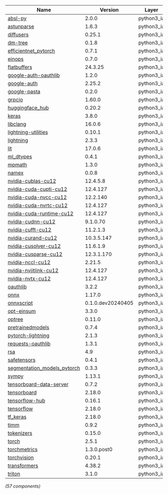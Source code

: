 | Name | Version | Layer |
| --- | --- | --- |
| [absl-py](https://github.com/abseil/abseil-py) | 2.0.0 | python3_ia |
| [astunparse](https://github.com/simonpercivall/astunparse) | 1.6.3 | python3_ia |
| [diffusers](https://github.com/huggingface/diffusers) | 0.25.1 | python3_ia |
| [dm-tree](https://github.com/deepmind/tree) | 0.1.8 | python3_ia |
| [efficientnet_pytorch](https://github.com/lukemelas/EfficientNet-PyTorch) | 0.7.1 | python3_ia |
| [einops](https://github.com/arogozhnikov/einops) | 0.7.0 | python3_ia |
| [flatbuffers](https://google.github.io/flatbuffers/) | 24.3.25 | python3_ia |
| [google-auth-oauthlib](https://github.com/GoogleCloudPlatform/google-auth-library-python-oauthlib) | 1.2.0 | python3_ia |
| [google-auth](https://github.com/googleapis/google-auth-library-python) | 2.25.2 | python3_ia |
| [google-pasta](https://github.com/google/pasta) | 0.2.0 | python3_ia |
| [grpcio](https://grpc.io) | 1.60.0 | python3_ia |
| [huggingface_hub](https://github.com/huggingface/huggingface_hub) | 0.20.2 | python3_ia |
| [keras](https://pypi.org/project/keras) | 3.8.0 | python3_ia |
| [libclang](https://github.com/sighingnow/libclang) | 16.0.6 | python3_ia |
| [lightning-utilities](https://github.com/Lightning-AI/utilities) | 0.10.1 | python3_ia |
| [lightning](https://github.com/Lightning-AI/lightning) | 2.3.3 | python3_ia |
| [lit](http://llvm.org) | 17.0.6 | python3_ia |
| [ml_dtypes](https://github.com/jax-ml/ml_dtypes) | 0.4.1 | python3_ia |
| [mpmath](http://mpmath.org/) | 1.3.0 | python3_ia |
| [namex](https://pypi.org/project/namex) | 0.0.8 | python3_ia |
| [nvidia-cublas-cu12](https://developer.nvidia.com/cuda-zone) | 12.4.5.8 | python3_ia |
| [nvidia-cuda-cupti-cu12](https://developer.nvidia.com/cuda-zone) | 12.4.127 | python3_ia |
| [nvidia-cuda-nvcc-cu12](https://developer.nvidia.com/cuda-zone) | 12.2.140 | python3_ia |
| [nvidia-cuda-nvrtc-cu12](https://developer.nvidia.com/cuda-zone) | 12.4.127 | python3_ia |
| [nvidia-cuda-runtime-cu12](https://developer.nvidia.com/cuda-zone) | 12.4.127 | python3_ia |
| [nvidia-cudnn-cu12](https://developer.nvidia.com/cuda-zone) | 9.1.0.70 | python3_ia |
| [nvidia-cufft-cu12](https://developer.nvidia.com/cuda-zone) | 11.2.1.3 | python3_ia |
| [nvidia-curand-cu12](https://developer.nvidia.com/cuda-zone) | 10.3.5.147 | python3_ia |
| [nvidia-cusolver-cu12](https://developer.nvidia.com/cuda-zone) | 11.6.1.9 | python3_ia |
| [nvidia-cusparse-cu12](https://developer.nvidia.com/cuda-zone) | 12.3.1.170 | python3_ia |
| [nvidia-nccl-cu12](https://developer.nvidia.com/cuda-zone) | 2.21.5 | python3_ia |
| [nvidia-nvjitlink-cu12](https://developer.nvidia.com/cuda-zone) | 12.4.127 | python3_ia |
| [nvidia-nvtx-cu12](https://developer.nvidia.com/cuda-zone) | 12.4.127 | python3_ia |
| [oauthlib](https://github.com/oauthlib/oauthlib) | 3.2.2 | python3_ia |
| [onnx](https://onnx.ai/) | 1.17.0 | python3_ia |
| [onnxscript](https://onnxscript.ai/) | 0.1.0.dev20240405 | python3_ia |
| [opt-einsum](https://github.com/dgasmith/opt_einsum) | 3.3.0 | python3_ia |
| [optree](https://github.com/metaopt/optree) | 0.11.0 | python3_ia |
| [pretrainedmodels](https://github.com/cadene/pretrained-models.pytorch) | 0.7.4 | python3_ia |
| [pytorch-lightning](https://github.com/Lightning-AI/lightning) | 2.1.3 | python3_ia |
| [requests-oauthlib](https://github.com/requests/requests-oauthlib) | 1.3.1 | python3_ia |
| [rsa](https://stuvel.eu/rsa) | 4.9 | python3_ia |
| [safetensors](https://github.com/huggingface/safetensors) | 0.4.1 | python3_ia |
| [segmentation_models_pytorch](https://github.com/qubvel/segmentation_models.pytorch) | 0.3.3 | python3_ia |
| [sympy](https://sympy.org) | 1.13.1 | python3_ia |
| [tensorboard-data-server](https://github.com/tensorflow/tensorboard/tree/master/tensorboard/data/server) | 0.7.2 | python3_ia |
| [tensorboard](https://github.com/tensorflow/tensorboard) | 2.18.0 | python3_ia |
| [tensorflow-hub](https://github.com/tensorflow/hub) | 0.16.1 | python3_ia |
| [tensorflow](https://www.tensorflow.org/) | 2.18.0 | python3_ia |
| [tf_keras](https://keras.io/) | 2.18.0 | python3_ia |
| [timm](https://github.com/huggingface/pytorch-image-models) | 0.9.2 | python3_ia |
| [tokenizers](https://github.com/huggingface/tokenizers) | 0.15.0 | python3_ia |
| [torch](https://pytorch.org/) | 2.5.1 | python3_ia |
| [torchmetrics](https://github.com/Lightning-AI/torchmetrics) | 1.3.0.post0 | python3_ia |
| [torchvision](https://github.com/pytorch/vision) | 0.20.1 | python3_ia |
| [transformers](https://github.com/huggingface/transformers) | 4.38.2 | python3_ia |
| [triton](https://github.com/triton-lang/triton/) | 3.1.0 | python3_ia |

*(57 components)*
